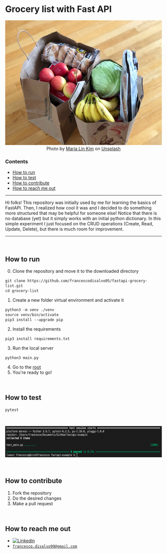 # Grocery list with Fast API

<p align="center">
  <img src="https://github.com/francescodisalvo05/fastapi-grocery-list/blob/main/images/wallpaper.jpg" height="400px"/> <br />
  Photo by <a href="https://unsplash.com/@mrsmaria?utm_source=unsplash&utm_medium=referral&utm_content=creditCopyText">Maria Lin Kim</a> on <a href="https://unsplash.com/s/photos/grocery-list?utm_source=unsplash&utm_medium=referral&utm_content=creditCopyText">Unsplash</a>
</p>

### Contents
- [How to run](#howtorun)
- [How to test](#howtotest)
- [How to contribute](#howtocontribute)
- [How to reach me out](#howtoreachmeout)

------------------------

Hi folks! This repository was initially used by me for learning the basics of FastAPI. Then, I realized how cool it was and I decided to do something more structured that may be helpful for someone else! Notice that there is no database (yet) but it simply works with an initial python dictionary. In this simple experiment I just focused on the CRUD operations (Create, Read, Update, Delete), but there is much room for improvement. 

___________________
<br />

<a name="howtorun"/>

## How to run
0. Clone the repository and move it to the downloaded directory
```
git clone https://github.com/francescodisalvo05/fastapi-grocery-list.git
cd grocery-list
```
1. Create a new folder virtual environment and activate it
```
python3 -m venv ./venv
source venv/bin/activate
pip3 install --upgrade pip
```
2. Install the requirements
```
pip3 install requirements.txt
```
3. Run the local server
```
python3 main.py
```

4. Go to the [root](http://localhost:8000")
5. You're ready to go! 

<br />

<a name="howtotest"/>

## How to test
```
pytest
```

<br />
<p align="center">
  <img src="https://github.com/francescodisalvo05/fastapi-grocery-list/blob/main/images/pytest.png" height="100px"/>
</p>

<br />

<a name="howtocontribute"/>

## How to contribute
1. Fork the repository
2. Do the desired changes
3. Make a pull request

<br />

<a name="howtoreachmeout"/>

## How to reach me out
* [![Linkedin](https://img.shields.io/badge/-LinkedIn-blue?style=flat&logo=Linkedin&logoColor=white)](https://www.linkedin.com/in/francescodisalvo-pa/)
* [`francesco.disalvo99@gmail.com`](mailto:francesco.disalvo99@gmail.com)


